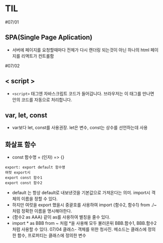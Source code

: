 # TIL
#07/01
## SPA(Single Page Aplication)
- 서버에 페이지를 요청할때마다 전체가 다시 랜더링 되는것이 아닌 하나의 html 페이지를 리액트가  컨트롤함

#07/02
## < script >
- `<script>` 태그엔 자바스크립트 코드가 들어갑니다. 브라우저는 이 태그를 만나면 안의 코드를 자동으로 처리합니다.

## var, let, const
- var보다 let, const를 사용권장. let은 변수, const는 상수를 선언하는데 사용

## 화살표 함수
- const 함수명 = (인자) => {}
```
export: export default 함수명
여럿 export시 
export const 함수1
export const 함수2
```
- default 는 항상 default로 내보낸것을 기본값으로 가져온다는 의미. import시 객체의 이름을 정할 수 있다. 
- 하지만 여럿을 export 했을시 중괄호를 사용하여 import {함수2, 함수1} from ./~처럼 정확한 이름을 명시해야한다.
- {함수2 as AAA} 같이 as를 사용하여 별칭을 줄수 있다.
- import * as BBB from ~  처럼 *을 사용해 모두 불러온뒤 BBB.함수1, BBB.함수2 처럼 사용할 수 있다.
07/04
클래스- 객체를 위한 청사진. 메소드는 클래스에 정의한 함수, 프로퍼티는 클래스에 정의한 변수
